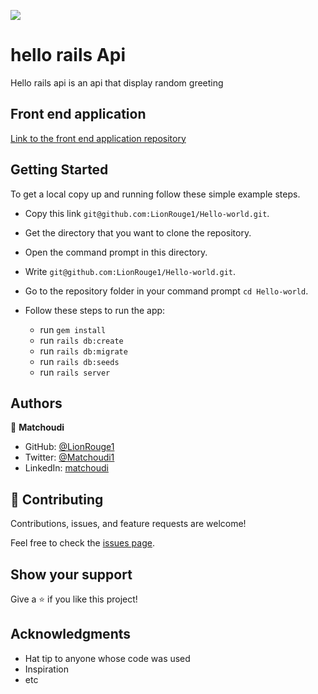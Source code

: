 ![](https://img.shields.io/badge/Microverse-blueviolet)
# hello rails Api

Hello rails api is an api that display  random greeting

## Front end application
 [Link to the front end application repository](https://github.com/LionRouge1/hello-react-font-end/tree/font-end)

## Getting Started
To get a local copy up and running follow these simple example steps.

- Copy this link `git@github.com:LionRouge1/Hello-world.git`.
- Get the directory that you want to clone the repository.
- Open the command prompt in this directory.
- Write `git@github.com:LionRouge1/Hello-world.git`.
- Go to the repository folder in your command prompt `cd Hello-world`.

- Follow these steps to run the app:
  - run `gem install`
  - run `rails db:create`
  - run `rails db:migrate`
  - run `rails db:seeds`
  - run `rails server`

## Authors

👤 **Matchoudi**

- GitHub: [@LionRouge1](https://github.com/LionRouge1)
- Twitter: [@Matchoudi1](https://twitter.com/Matchoudi1)
- LinkedIn: [matchoudi](https://linkedin.com/in/matchoudi)



## 🤝 Contributing

Contributions, issues, and feature requests are welcome!

Feel free to check the [issues page](../../issues/).

## Show your support

Give a ⭐️ if you like this project!

## Acknowledgments

- Hat tip to anyone whose code was used
- Inspiration
- etc